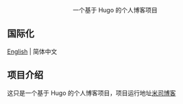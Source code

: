 <!-- <p align="center">
   <img src="/static/favicon-32x32.png" width="40%"><br/>
</p> -->

<p align="center">
  一个基于 Hugo 的个人博客项目<br/>
</p>

## 国际化

[English](README.md) | 简体中文

## 项目介绍

这只是一个基于 Hugo 的个人博客项目，项目运行地址[米司博客](https://blog.misitebao.com)
